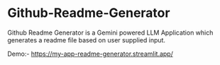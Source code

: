 # Github-Readme-Generator
Github Readme Generator is a Gemini powered LLM Application which generates a readme file based on user supplied input.

Demo:- https://my-app-readme-generator.streamlit.app/
